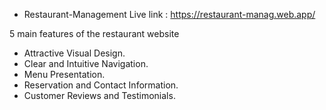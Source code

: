 * Restaurant-Management
Live link : https://restaurant-manag.web.app/

5 main features of the restaurant website 

* Attractive Visual Design.
* Clear and Intuitive Navigation.
* Menu Presentation.
* Reservation and Contact Information.
* Customer Reviews and Testimonials.